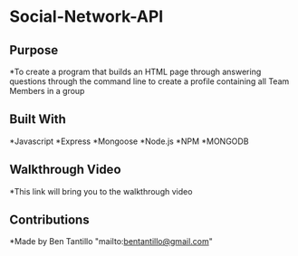# Social-Network-API

## Purpose

*To create a program that builds an HTML page through answering questions through the command line to create a profile containing all Team Members in a group

## Built With

*Javascript
*Express
*Mongoose
*Node.js
*NPM
*MONGODB



## Walkthrough Video

*This link will bring you to the walkthrough video




## Contributions

*Made by Ben Tantillo
"mailto:bentantillo@gmail.com"

